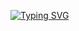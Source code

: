 [![Typing SVG](https://readme-typing-svg.herokuapp.com?color=%2336BCF7&lines=👋+Hi.+I'm+Kiryl)](https://git.io/typing-svg)
